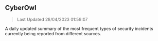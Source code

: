 ## CyberOwl 
> Last Updated 28/04/2023 01:59:07 


A daily updated summary of the most frequent types of security incidents currently being reported from different sources.

